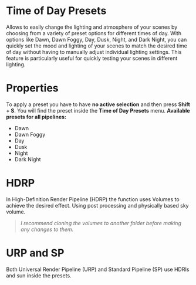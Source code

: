 ﻿# Time of Day Presets

Allows to easily change the lighting and atmosphere of your scenes by choosing from a variety of preset options for different times of day. With options like Dawn, Dawn Foggy, Day, Dusk, Night, and Dark Night, you can quickly set the mood and lighting of your scenes to match the desired time of day without having to manually adjust individual lighting settings. This feature is particularly useful for quickly testing your scenes in different lighting. 

# Properties

To apply a preset you have to have **no active selection** and then press **Shift + S**. You will find the preset inside the **Time of Day Presets** menu. 
**Available presets for all pipelines:**

- Dawn
- Dawn Foggy
- Day
- Dusk
- Night
- Dark Night


# HDRP

In High-Definition Render Pipeline (HDRP)  the function uses Volumes to achieve the desired effect. Using post processing and physically based sky volume.
> *I recommend cloning the volumes to another folder before making any changes to them.*

# URP and SP

Both Universal Render Pipeline (URP) and Standard Pipeline (SP) use HDRIs and sun inside the presets.
